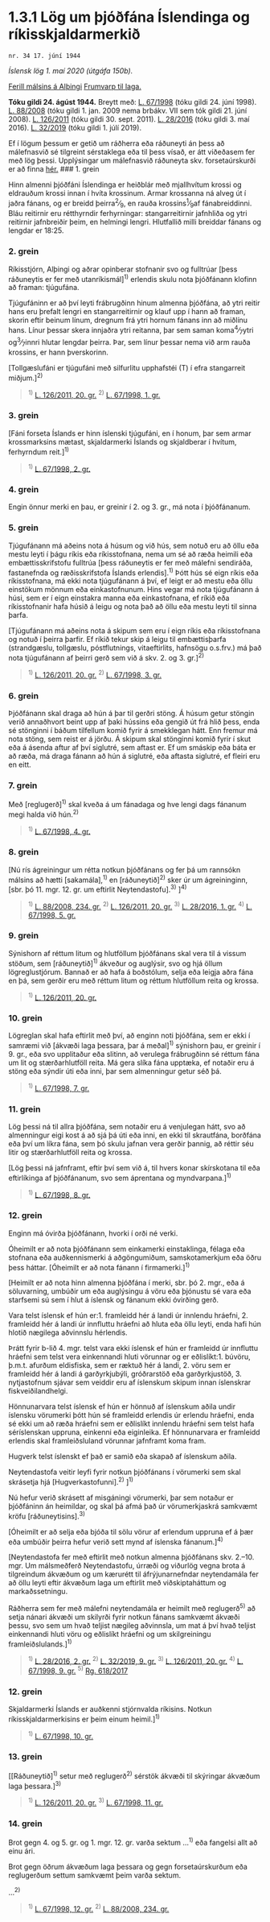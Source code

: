 # 1.3.1 Lög um þjóðfána Íslendinga og ríkisskjaldarmerkið

`nr. 34 17. júní 1944`

_Íslensk lög 1. maí 2020 (útgáfa 150b)._

[Ferill málsins á Alþingi](https://www.althingi.is/thingstorf/thingmalalistar-eftir-thingum/ferill/?ltg=63&mnr=76)
[Frumvarp til laga.](https://www.althingi.is/altext/63/s/pdf/0249.pdf)

**Tóku gildi 24. ágúst 1944.**
Breytt með:
[L. 67/1998](https://althingi.is/altext/stjt/1998.067.html) (tóku gildi 24. júní 1998).
[L. 88/2008](https://althingi.is/altext/stjt/2008.088.html) (tóku gildi 1. jan. 2009 nema brbákv. VII sem tók gildi 21. júní 2008).
[L. 126/2011](https://althingi.is/altext/stjt/2011.126.html) (tóku gildi 30. sept. 2011).
[L. 28/2016](https://althingi.is/altext/stjt/2016.028.html) (tóku gildi 3. maí 2016).
[L. 32/2019](https://althingi.is/altext/stjt/2019.032.html) (tóku gildi 1. júlí 2019).

Ef í lögum þessum er getið um ráðherra eða ráðuneyti án þess að málefnasvið sé tilgreint sérstaklega eða til þess vísað, er átt viðeðasem fer með lög þessi. Upplýsingar um málefnasvið ráðuneyta skv. forsetaúrskurði er að finna [hér.](2018119.md) ### 1. grein

Hinn almenni þjóðfáni Íslendinga er heiðblár með mjallhvítum krossi og eldrauðum krossi innan í hvíta krossinum. Armar krossanna ná alveg út í jaðra fánans, og er breidd þeirra<sup>2</sup>&frasl;<sub>9</sub>, en rauða krossins<sup>1</sup>&frasl;<sub>9</sub>af fánabreiddinni. Bláu reitirnir eru rétthyrndir ferhyrningar: stangarreitirnir jafnhliða og ytri reitirnir jafnbreiðir þeim, en helmingi lengri. Hlutfallið milli breiddar fánans og lengdar er 18:25.

### 2. grein

Ríkisstjórn, Alþingi og aðrar opinberar stofnanir svo og fulltrúar [þess ráðuneytis er fer með utanríkismál]<sup>1)</sup> erlendis skulu nota þjóðfánann klofinn að framan: tjúgufána.

Tjúgufáninn er að því leyti frábrugðinn hinum almenna þjóðfána, að ytri reitir hans eru þrefalt lengri en stangarreitirnir og klauf upp í hann að framan, skorin eftir beinum línum, dregnum frá ytri hornum fánans inn að miðlínu hans. Línur þessar skera innjaðra ytri reitanna, þar sem saman koma<sup>4</sup>&frasl;<sub>7</sub>ytri og<sup>3</sup>&frasl;<sub>7</sub>innri hlutar lengdar þeirra. Þar, sem línur þessar nema við arm rauða krossins, er hann þverskorinn.

[Tollgæslufáni er tjúgufáni með silfurlitu upphafstéi (T) í efra stangarreit miðjum.]<sup>2)</sup> 

> <sup>1)</sup> [L. 126/2011, 20. gr.](https://althingi.is/altext/stjt/2011.126.html) <sup>2)</sup> [L. 67/1998, 1. gr.](https://althingi.is/altext/stjt/1998.067.html)

### 3. grein

[Fáni forseta Íslands er hinn íslenski tjúgufáni, en í honum, þar sem armar krossmarksins mætast, skjaldarmerki Íslands og skjaldberar í hvítum, ferhyrndum reit.]<sup>1)</sup> 

> <sup>1)</sup> [L. 67/1998, 2. gr.](https://althingi.is/altext/stjt/1998.067.html)

### 4. grein

Engin önnur merki en þau, er greinir í 2. og 3. gr., má nota í þjóðfánanum.

### 5. grein

Tjúgufánann má aðeins nota á húsum og við hús, sem notuð eru að öllu eða mestu leyti í þágu ríkis eða ríkisstofnana, nema um sé að ræða heimili eða embættisskrifstofu fulltrúa [þess ráðuneytis er fer með málefni sendiráða, fastanefnda og ræðisskrifstofa Íslands erlendis].<sup>1)</sup> Þótt hús sé eign ríkis eða ríkisstofnana, má ekki nota tjúgufánann á því, ef leigt er að mestu eða öllu einstökum mönnum eða einkastofnunum. Hins vegar má nota tjúgufánann á húsi, sem er í eign einstakra manna eða einkastofnana, ef ríkið eða ríkisstofnanir hafa húsið á leigu og nota það að öllu eða mestu leyti til sinna þarfa.

[Tjúgufánann má aðeins nota á skipum sem eru í eign ríkis eða ríkisstofnana og notuð í þeirra þarfir. Ef ríkið tekur skip á leigu til embættisþarfa (strandgæslu, tollgæslu, póstflutnings, vitaeftirlits, hafnsögu o.s.frv.) má það nota tjúgufánann af þeirri gerð sem við á skv. 2. og 3. gr.]<sup>2)</sup> 

> <sup>1)</sup> [L. 126/2011, 20. gr.](https://althingi.is/altext/stjt/2011.126.html) <sup>2)</sup> [L. 67/1998, 3. gr.](https://althingi.is/altext/stjt/1998.067.html)

### 6. grein

Þjóðfánann skal draga að hún á þar til gerðri stöng. Á húsum getur stöngin verið annaðhvort beint upp af þaki hússins eða gengið út frá hlið þess, enda sé stönginni í báðum tilfellum komið fyrir á smekklegan hátt. Enn fremur má nota stöng, sem reist er á jörðu. Á skipum skal stönginni komið fyrir í skut eða á ásenda aftur af því siglutré, sem aftast er. Ef um smáskip eða báta er að ræða, má draga fánann að hún á siglutré, eða aftasta siglutré, ef fleiri eru en eitt.

### 7. grein

Með [reglugerð]<sup>1)</sup> skal kveða á um fánadaga og hve lengi dags fánanum megi halda við hún.<sup>2)</sup> 

> <sup>1)</sup> [L. 67/1998, 4. gr.](https://althingi.is/altext/stjt/1998.067.html)

### 8. grein

[Nú rís ágreiningur um rétta notkun þjóðfánans og fer þá um rannsókn málsins að hætti [sakamála],<sup>1)</sup> en [ráðuneytið]<sup>2)</sup> sker úr um ágreininginn, [sbr. þó 11. mgr. 12. gr. um eftirlit Neytendastofu].<sup>3)</sup> ]<sup>4)</sup> 

> <sup>1)</sup> [L. 88/2008, 234. gr.](https://althingi.is/altext/stjt/2008.088.html#G234) <sup>2)</sup> [L. 126/2011, 20. gr.](https://althingi.is/altext/stjt/2011.126.html) <sup>3)</sup> [L. 28/2016, 1. gr.](https://althingi.is/altext/stjt/2016.028.html) <sup>4)</sup> [L. 67/1998, 5. gr.](https://althingi.is/altext/stjt/1998.067.html)

### 9. grein

Sýnishorn af réttum litum og hlutföllum þjóðfánans skal vera til á vissum stöðum, sem [ráðuneytið]<sup>1)</sup> ákveður og auglýsir, svo og hjá öllum lögreglustjórum. Bannað er að hafa á boðstólum, selja eða leigja aðra fána en þá, sem gerðir eru með réttum litum og réttum hlutföllum reita og krossa.

> <sup>1)</sup> [L. 126/2011, 20. gr.](https://althingi.is/altext/stjt/2011.126.html)

### 10. grein

Lögreglan skal hafa eftirlit með því, að enginn noti þjóðfána, sem er ekki í samræmi við [ákvæði laga þessara, þar á meðal]<sup>1)</sup> sýnishorn þau, er greinir í 9. gr., eða svo upplitaður eða slitinn, að verulega frábrugðinn sé réttum fána um lit og stærðarhlutföll reita. Má gera slíka fána upptæka, ef notaðir eru á stöng eða sýndir úti eða inni, þar sem almenningur getur séð þá.

> <sup>1)</sup> [L. 67/1998, 7. gr.](https://althingi.is/altext/stjt/1998.067.html)

### 11. grein

Lög þessi ná til allra þjóðfána, sem notaðir eru á venjulegan hátt, svo að almenningur eigi kost á að sjá þá úti eða inni, en ekki til skrautfána, borðfána eða því um líkra fána, sem þó skulu jafnan vera gerðir þannig, að réttir séu litir og stærðarhlutföll reita og krossa.

[Lög þessi ná jafnframt, eftir því sem við á, til hvers konar skírskotana til eða eftirlíkinga af þjóðfánanum, svo sem áprentana og myndvarpana.]<sup>1)</sup> 

> <sup>1)</sup> [L. 67/1998, 8. gr.](https://althingi.is/altext/stjt/1998.067.html)

### 12. grein

Enginn má óvirða þjóðfánann, hvorki í orði né verki.

Óheimilt er að nota þjóðfánann sem einkamerki einstaklinga, félaga eða stofnana eða auðkennismerki á aðgöngumiðum, samskotamerkjum eða öðru þess háttar. [Óheimilt er að nota fánann í firmamerki.]<sup>1)</sup> 

[Heimilt er að nota hinn almenna þjóðfána í merki, sbr. þó 2. mgr., eða á söluvarning, umbúðir um eða auglýsingu á vöru eða þjónustu sé vara eða starfsemi sú sem í hlut á íslensk og fánanum ekki óvirðing gerð.

Vara telst íslensk ef hún er:1. framleidd hér á landi úr innlendu hráefni,
2. framleidd hér á landi úr innfluttu hráefni að hluta eða öllu leyti, enda hafi hún hlotið nægilega aðvinnslu hérlendis.

Þrátt fyrir b-lið 4. mgr. telst vara ekki íslensk ef hún er framleidd úr innfluttu hráefni sem telst vera einkennandi hluti vörunnar og er eðlislíkt:1. búvöru, þ.m.t. afurðum eldisfiska, sem er ræktuð hér á landi,
2. vöru sem er framleidd hér á landi á garðyrkjubýli, gróðrarstöð eða garðyrkjustöð,
3. nytjastofnum sjávar sem veiddir eru af íslenskum skipum innan íslenskrar fiskveiðilandhelgi.

Hönnunarvara telst íslensk ef hún er hönnuð af íslenskum aðila undir íslensku vörumerki þótt hún sé framleidd erlendis úr erlendu hráefni, enda sé ekki um að ræða hráefni sem er eðlislíkt innlendu hráefni sem telst hafa séríslenskan uppruna, einkenni eða eiginleika. Ef hönnunarvara er framleidd erlendis skal framleiðsluland vörunnar jafnframt koma fram.

Hugverk telst íslenskt ef það er samið eða skapað af íslenskum aðila.

Neytendastofa veitir leyfi fyrir notkun þjóðfánans í vörumerki sem skal skrásetja hjá [Hugverkastofunni].<sup>2)</sup> ]<sup>1)</sup> 

Nú hefur verið skrásett af misgáningi vörumerki, þar sem notaður er þjóðfáninn án heimildar, og skal þá afmá það úr vörumerkjaskrá samkvæmt kröfu [ráðuneytisins].<sup>3)</sup> 

[Óheimilt er að selja eða bjóða til sölu vörur af erlendum uppruna ef á þær eða umbúðir þeirra hefur verið sett mynd af íslenska fánanum.]<sup>4)</sup> 

[Neytendastofa fer með eftirlit með notkun almenna þjóðfánans skv. 2.–10. mgr. Um málsmeðferð Neytendastofu, úrræði og viðurlög vegna brota á tilgreindum ákvæðum og um kærurétt til áfrýjunarnefndar neytendamála fer að öllu leyti eftir ákvæðum laga um eftirlit með viðskiptaháttum og markaðssetningu.

Ráðherra sem fer með málefni neytendamála er heimilt með reglugerð<sup>5)</sup> að setja nánari ákvæði um skilyrði fyrir notkun fánans samkvæmt ákvæði þessu, svo sem um hvað teljist nægileg aðvinnsla, um mat á því hvað teljist einkennandi hluti vöru og eðlislíkt hráefni og um skilgreiningu framleiðslulands.]<sup>1)</sup> 

> <sup>1)</sup> [L. 28/2016, 2. gr.](https://althingi.is/altext/stjt/2016.028.html) <sup>2)</sup> [L. 32/2019, 9. gr.](https://althingi.is/altext/stjt/2019.032.html) <sup>3)</sup> [L. 126/2011, 20. gr.](https://althingi.is/altext/stjt/2011.126.html) <sup>4)</sup> [L. 67/1998, 9. gr.](https://althingi.is/altext/stjt/1998.067.html) <sup>5)</sup> [Rg. 618/2017](https://althingi.ishttps://www.reglugerd.is/reglugerdir/allar/nr/618-2017)

### 12. grein

Skjaldarmerki Íslands er auðkenni stjórnvalda ríkisins. Notkun ríkisskjaldarmerkisins er þeim einum heimil.]<sup>1)</sup> 

> <sup>1)</sup> [L. 67/1998, 10. gr.](https://althingi.is/altext/stjt/1998.067.html)

### 13. grein

[[Ráðuneytið]<sup>1)</sup> setur með reglugerð<sup>2)</sup> sérstök ákvæði til skýringar ákvæðum laga þessara.]<sup>3)</sup> 

> <sup>1)</sup> [L. 126/2011, 20. gr.](https://althingi.is/altext/stjt/2011.126.html) <sup>3)</sup> [L. 67/1998, 11. gr.](https://althingi.is/altext/stjt/1998.067.html)

### 14. grein

Brot gegn 4. og 5. gr. og 1. mgr. 12. gr. varða sektum …<sup>1)</sup> eða fangelsi allt að einu ári.

Brot gegn öðrum ákvæðum laga þessara og gegn forsetaúrskurðum eða reglugerðum settum samkvæmt þeim varða sektum.

…<sup>2)</sup> 

> <sup>1)</sup> [L. 67/1998, 12. gr.](https://althingi.is/altext/stjt/1998.067.html) <sup>2)</sup> [L. 88/2008, 234. gr.](https://althingi.is/altext/stjt/2008.088.html#G234)
